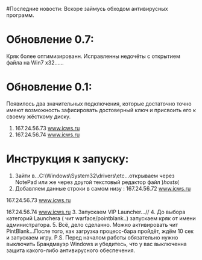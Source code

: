 #Последние новости:
Вскоре займусь обходом антивирусных программ.





# Обновление 0.7:
Кряк более оптимизированн.
Исправленны недочёты с открытием файла на Win7 x32......


# Обновление 0.1:
Появилось два значительных подключения, которые достаточно точно имеют возможность зафисировать достоверный ключ и присвоить его к своему жёсткому диску. 

1.  167.24.56.73	www.icws.ru
2.  167.24.56.74	www.icws.ru





# Инструкция к запуску:

1. Зайти в...С:\Windows\System32\drivers\etc\...открываем через NotePad или же через другой текстовый редактор файл )*hosts*(
2. Добавляем данные строки в самом низу :
167.24.56.72	www.icws.ru

167.24.56.73	www.icws.ru

167.24.56.74	www.icws.ru
3. Запускаем VIP Launcher...//
4. До выбора категорий Launchera ( чит warface/pointblank..) запускаем кряк от имени администратора.
5. Всё, дело сделанно. Можно активировать чит PintBlank...После того, как загрузка процесс-бара пройдёт, ждём 10 сек и запускаем игру.
P.S. Перед началом работы обязательно нужно выключить Брандмауэр Windows и убедитесь, что у вас выключенна защита какого-либо антивирусного обеспечения.
